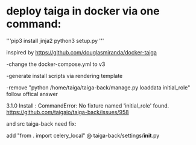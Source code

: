 # deploy taiga in docker via one command:

'''pip3 install jinja2
python3 setup.py
'''

inspired by https://github.com/douglasmiranda/docker-taiga

-change the docker-compose.yml to  v3

-generate install scripts via rendering template

-remove "python /home/taiga/taiga-back/manage.py loaddata initial_role"  follow offical answer 

3.1.0 Install : CommandError: No fixture named 'initial_role' found.
https://github.com/taigaio/taiga-back/issues/958





and src taiga-back need fix:

add "from . import celery_local" @ taiga-back/settings/__init__.py
